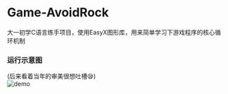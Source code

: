 # Game-AvoidRock
大一初学C语言练手项目，使用EasyX图形库，用来简单学习下游戏程序的核心循环机制  

### 运行示意图
(后来看着当年的审美很想吐槽:sleepy:)  
![demo](https://github.com/OneSummerDay/AvoidRock-Game/blob/main/demo.gif)
